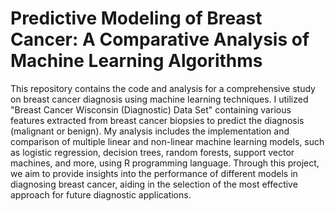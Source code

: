 # Predictive Modeling of Breast Cancer: A Comparative Analysis of Machine Learning Algorithms

This repository contains the code and analysis for a comprehensive study on breast cancer diagnosis using machine learning techniques. 
I utilized "Breast Cancer Wisconsin (Diagnostic) Data Set" containing various features extracted from breast cancer biopsies to predict the diagnosis (malignant or benign). 
My analysis includes the implementation and comparison of multiple linear and non-linear machine learning models, such as logistic regression, decision trees, random forests, support vector machines, and more, using R programming language. 
Through this project, we aim to provide insights into the performance of different models in diagnosing breast cancer, aiding in the selection of the most effective approach for future diagnostic applications.

